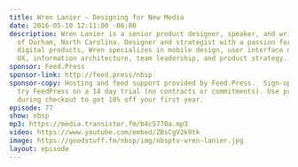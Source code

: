 ```yaml
---
title: Wren Lanier — Designing for New Media
date: 2016-05-10 12:11:00 -06:00
description: Wren Lanier is a senior product designer, speaker, and writer based out
  of Durham, North Carolina. Designer and strategist with a passion for creating beautiful
  digital products, Wren specializes in mobile design, user interface design, lean
  UX, information architecture, team leadership, and product strategy.
sponsor: Feed.Press
sponsor-link: http://feed.press/nbsp
sponsor-copy: Hosting and feed support provided by Feed.Press.  Sign-up today and
  try FeedPress on a 14 day trial (no contracts or commitments). Use promo code *nbsp*
  during checkout to get 10% off your first year.
episode: 77
show: nbsp
mp3: https://media.transistor.fm/b4c5770a.mp3
video: https://www.youtube.com/embed/ZBsCgV2k9tk
image: https://goodstuff.fm/nbsp/img/nbsptv-wren-lanier.jpg
layout: episode
---
```


